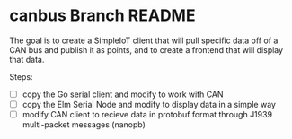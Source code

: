 # canbus Branch README

The goal is to create a SimpleIoT client that will pull specific data off of a CAN bus and publish it as points, and to create a frontend that will display that data.

Steps:
- [ ] copy the Go serial client and modify to work with CAN
- [ ] copy the Elm Serial Node and modify to display data in a simple way
- [ ] modify CAN client to recieve data in protobuf format through J1939 multi-packet messages (nanopb)
